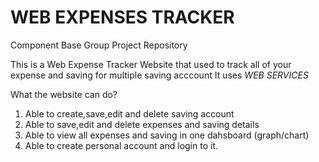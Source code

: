 # WEB EXPENSES TRACKER
Component Base Group Project Repository

This is a Web Expense Tracker
Website that used to track all of your expense and saving for multiple saving acccount
It uses *WEB SERVICES*

What the website can do?
1. Able to create,save,edit and delete saving account
2. Able to save,edit and delete expenses and saving details
3. Able to view all expenses and saving in one dahsboard (graph/chart)
4. Able to create personal account and login to it.
